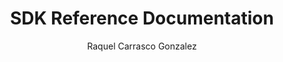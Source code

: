 ---
title: SDK Reference Documentation
description:
author: Raquel Carrasco Gonzalez
lastReviewed: 2025-06-17
---